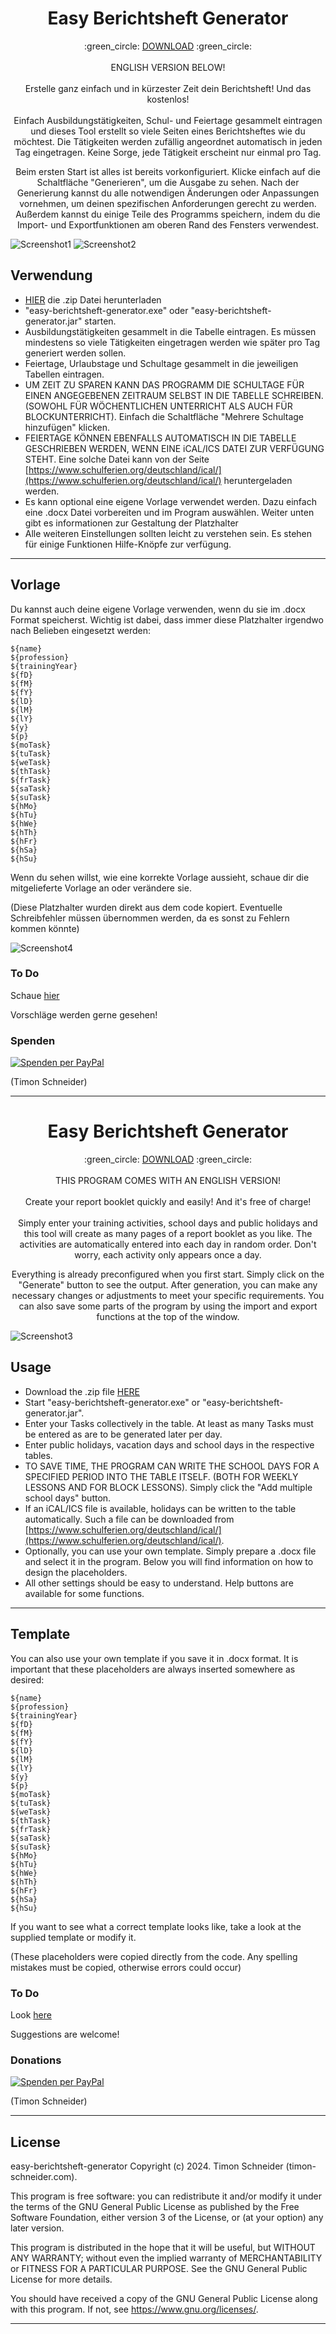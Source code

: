 <h1 align="center">Easy Berichtsheft Generator</h1>

<p align="center">
:green_circle: <a href="https://github.com/Timon-Schneider/easy-berichtsheft-generator/releases/latest/download/easy-berichtsheft-generator-EXE-and-JAR.zip" download>DOWNLOAD</a> :green_circle: <br><br>
ENGLISH VERSION BELOW! <br><br>
Erstelle ganz einfach und in kürzester Zeit dein Berichtsheft! Und das kostenlos!<br><br>
Einfach Ausbildungstätigkeiten, Schul- und Feiertage gesammelt eintragen und dieses Tool erstellt so viele Seiten eines Berichtsheftes wie du möchtest.
Die Tätigkeiten werden zufällig angeordnet automatisch in jeden Tag eingetragen. Keine Sorge, jede Tätigkeit erscheint nur einmal pro Tag.
</p>
<p align="center">
Beim ersten Start ist alles ist bereits vorkonfiguriert. Klicke einfach auf die Schaltfläche "Generieren", um die Ausgabe zu sehen. Nach der Generierung kannst du alle notwendigen Änderungen oder Anpassungen vornehmen, um deinen spezifischen Anforderungen gerecht zu werden. Außerdem kannst du einige Teile des Programms speichern, indem du die Import- und Exportfunktionen am oberen Rand des Fensters verwendest.
</p>

![Screenshot1](images/Screenshot1.png)
![Screenshot2](images/Screenshot2.png)

## Verwendung

- [HIER](https://github.com/Timon-Schneider/easy-berichtsheft-generator/releases/latest/download/easy-berichtsheft-generator-EXE-and-JAR.zip) die .zip Datei herunterladen
- "easy-berichtsheft-generator.exe" oder "easy-berichtsheft-generator.jar" starten.
- Ausbildungstätigkeiten gesammelt in die Tabelle eintragen.
  Es müssen mindestens so viele Tätigkeiten eingetragen werden wie später pro Tag generiert werden sollen.
- Feiertage, Urlaubstage und Schultage gesammelt in die jeweiligen Tabellen eintragen.
- UM ZEIT ZU SPAREN KANN DAS PROGRAMM DIE SCHULTAGE FÜR EINEN ANGEGEBENEN ZEITRAUM SELBST IN DIE TABELLE SCHREIBEN.
  (SOWOHL FÜR WÖCHENTLICHEN UNTERRICHT ALS AUCH FÜR BLOCKUNTERRICHT).
  Einfach die Schaltfläche "Mehrere Schultage hinzufügen" klicken.
- FEIERTAGE KÖNNEN EBENFALLS AUTOMATISCH IN DIE TABELLE GESCHRIEBEN WERDEN, WENN EINE iCAL/ICS DATEI ZUR VERFÜGUNG STEHT. Eine solche Datei kann von der Seite [https://www.schulferien.org/deutschland/ical/](https://www.schulferien.org/deutschland/ical/) heruntergeladen werden.
- Es kann optional eine eigene Vorlage verwendet werden. Dazu einfach eine .docx Datei vorbereiten und im Program auswählen. Weiter unten gibt es informationen zur Gestaltung der Platzhalter
- Alle weiteren Einstellungen sollten leicht zu verstehen sein. Es stehen für einige Funktionen Hilfe-Knöpfe zur verfügung. 

---
## Vorlage

Du kannst auch deine eigene Vorlage verwenden, wenn du sie im .docx Format speicherst.
Wichtig ist dabei, dass immer diese Platzhalter irgendwo nach Belieben eingesetzt werden:

```
${name}
${profession}
${trainingYear}
${fD}
${fM}
${fY}
${lD}
${lM}
${lY}
${y}
${p}
${moTask}
${tuTask}
${weTask}
${thTask}
${frTask}
${saTask}
${suTask}
${hMo}
${hTu}
${hWe}
${hTh}
${hFr}
${hSa}
${hSu}
```

Wenn du sehen willst, wie eine korrekte Vorlage aussieht, schaue dir die mitgelieferte Vorlage an oder verändere sie.

(Diese Platzhalter wurden direkt aus dem code kopiert. Eventuelle Schreibfehler müssen übernommen werden,
da es sonst zu Fehlern kommen könnte)

![Screenshot4](images/Screenshot4.png)

### To Do
Schaue [hier](https://github.com/Timon-Schneider/easy-berichtsheft-generator/issues)

Vorschläge werden gerne gesehen!

### Spenden
<a href="https://www.paypal.com/donate?hosted_button_id=ULE8THN3EAHJL" target="_blank"><img src="https://www.paypalobjects.com/de_DE/DE/i/btn/btn_donateCC_LG.gif" alt="Spenden per PayPal"></a>

(Timon Schneider)

----

<h1 align="center">Easy Berichtsheft Generator</h1>

<p align="center">
:green_circle: <a href="https://github.com/Timon-Schneider/easy-berichtsheft-generator/releases/latest/download/easy-berichtsheft-generator-EXE-and-JAR.zip" download>DOWNLOAD</a> :green_circle: <br><br>
THIS PROGRAM COMES WITH AN ENGLISH VERSION! <br><br>
Create your report booklet quickly and easily! And it's free of charge!<br><br>
Simply enter your training activities, school days and public holidays and this tool will create as many pages of a report booklet as you like.
The activities are automatically entered into each day in random order. Don't worry, each activity only appears once a day.
</p>
<p align="center">
Everything is already preconfigured when you first start. Simply click on the "Generate" button to see the output. After generation, you can make any necessary changes or adjustments to meet your specific requirements. You can also save some parts of the program by using the import and export functions at the top of the window.
</p>

![Screenshot3](images/Screenshot3.png)

## Usage

- Download the .zip file [HERE](https://github.com/Timon-Schneider/easy-berichtsheft-generator/releases/latest/download/easy-berichtsheft-generator-EXE-and-JAR.zip)
- Start "easy-berichtsheft-generator.exe" or "easy-berichtsheft-generator.jar".
- Enter your Tasks collectively in the table.
  At least as many Tasks must be entered as are to be generated later per day.
- Enter public holidays, vacation days and school days in the respective tables.
- TO SAVE TIME, THE PROGRAM CAN WRITE THE SCHOOL DAYS FOR A SPECIFIED PERIOD INTO THE TABLE ITSELF.
  (BOTH FOR WEEKLY LESSONS AND FOR BLOCK LESSONS).
  Simply click the "Add multiple school days" button.
- If an iCAL/ICS file is available, holidays can be written to the table automatically. Such a file can be downloaded from [https://www.schulferien.org/deutschland/ical/](https://www.schulferien.org/deutschland/ical/).
- Optionally, you can use your own template. Simply prepare a .docx file and select it in the program. Below you will find information on how to design the placeholders.
- All other settings should be easy to understand. Help buttons are available for some functions.

---
## Template

You can also use your own template if you save it in .docx format.
It is important that these placeholders are always inserted somewhere as desired:

```
${name}
${profession}
${trainingYear}
${fD}
${fM}
${fY}
${lD}
${lM}
${lY}
${y}
${p}
${moTask}
${tuTask}
${weTask}
${thTask}
${frTask}
${saTask}
${suTask}
${hMo}
${hTu}
${hWe}
${hTh}
${hFr}
${hSa}
${hSu}
```

If you want to see what a correct template looks like, take a look at the supplied template or modify it.

(These placeholders were copied directly from the code. Any spelling mistakes must be copied,
otherwise errors could occur)

### To Do
Look [here](https://github.com/Timon-Schneider/easy-berichtsheft-generator/issues)

Suggestions are welcome!

### Donations
<a href="https://www.paypal.com/donate?hosted_button_id=ULE8THN3EAHJL" target="_blank"><img src="https://www.paypalobjects.com/de_DE/DE/i/btn/btn_donateCC_LG.gif" alt="Spenden per PayPal"></a>

(Timon Schneider)

----

## License

easy-berichtsheft-generator
Copyright (c) 2024. Timon Schneider (timon-schneider.com).

This program is free software: you can redistribute it and/or modify it under the terms of the GNU General Public License as published by the Free Software Foundation, either version 3 of the License, or (at your option) any later version.

This program is distributed in the hope that it will be useful, but WITHOUT ANY WARRANTY; without even the implied warranty of MERCHANTABILITY or FITNESS FOR A PARTICULAR PURPOSE. See the GNU General Public License for more details.

You should have received a copy of the GNU General Public License along with this program. If not, see <https://www.gnu.org/licenses/>.

----

